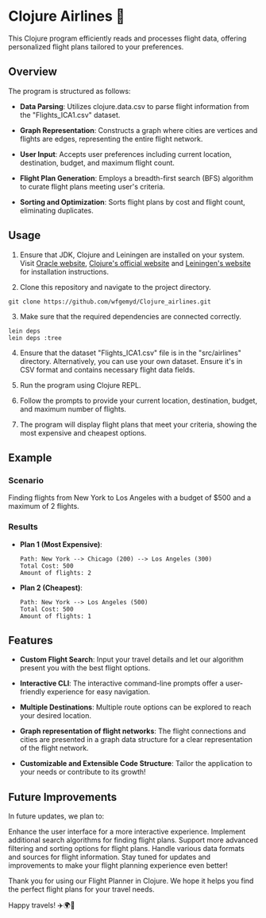 # Clojure Airlines 🛫
This Clojure program efficiently reads and processes flight data, offering personalized flight plans tailored to your preferences.

## Overview

The program is structured as follows:

- **Data Parsing**: Utilizes clojure.data.csv to parse flight information from the "Flights_ICA1.csv" dataset.

- **Graph Representation**: Constructs a graph where cities are vertices and flights are edges, representing the entire flight network.

- **User Input**: Accepts user preferences including current location, destination, budget, and maximum flight count.

- **Flight Plan Generation**: Employs a breadth-first search (BFS) algorithm to curate flight plans meeting user's criteria.

- **Sorting and Optimization**: Sorts flight plans by cost and flight count, eliminating duplicates.


## Usage 

1. Ensure that JDK, Clojure and Leiningen are installed on your system. Visit [Oracle website](https://www.oracle.com/java/technologies/downloads), [Clojure's official website](https://clojure.org/guides/install_clojure) and [Leiningen's website](https://leiningen.org/#install) for installation instructions.

2. Clone this repository and navigate to the project directory.

  ```
  git clone https://github.com/wfgemyd/Clojure_airlines.git
  ```

3.  Make sure that the required dependencies are connected correctly.

```
lein deps 
lein deps :tree
```

4. Ensure that the dataset "Flights_ICA1.csv" file is in the "src/airlines" directory. Alternatively, you can use your own dataset. Ensure it's in CSV format and contains necessary flight data fields.

5. Run the program using Clojure REPL. 

5. Follow the prompts to provide your current location, destination, budget, and maximum number of flights.

6. The program will display flight plans that meet your criteria, showing the most expensive and cheapest options.

## Example

### Scenario
Finding flights from New York to Los Angeles with a budget of $500 and a maximum of 2 flights.

### Results
- **Plan 1 (Most Expensive)**:

  ```
  Path: New York --> Chicago (200) --> Los Angeles (300)
  Total Cost: 500
  Amount of flights: 2
  ```
- **Plan 2 (Cheapest)**:

  ```
  Path: New York --> Los Angeles (500)
  Total Cost: 500
  Amount of flights: 1
  ```
## Features 

- **Custom Flight Search**: Input your travel details and let our algorithm present you with the best flight options.
  
- **Interactive CLI**: The interactive command-line prompts offer a user-friendly experience for easy navigation.
  
- **Multiple Destinations**: Multiple route options can be explored to reach your desired location.
  
- **Graph representation of flight networks**: The flight connections and cities are presented in a graph data structure for a clear representation of the flight network.
  
- **Customizable and Extensible Code Structure**: Tailor the application to your needs or contribute to its growth!

## Future Improvements
In future updates, we plan to:

Enhance the user interface for a more interactive experience.
Implement additional search algorithms for finding flight plans.
Support more advanced filtering and sorting options for flight plans.
Handle various data formats and sources for flight information.
Stay tuned for updates and improvements to make your flight planning experience even better!

Thank you for using our Flight Planner in Clojure. We hope it helps you find the perfect flight plans for your travel needs.

Happy travels! ✈️🌍🌆
